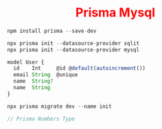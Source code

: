 <p>
 <h1 style="color:red;" align="center">Prisma Mysql</h1>
</p>


```js
npm install prisma --save-dev
```
```js
npx prisma init --datasource-provider sqlit
npx prisma init --datasource-provider mysql
```
```js
model User {
  id    Int     @id @default(autoincrement())
  email String  @unique
  name  String?
  name  String
}
```
```js
npx prisma migrate dev --name init
```

```js
// Prisma Numbers Type
```
